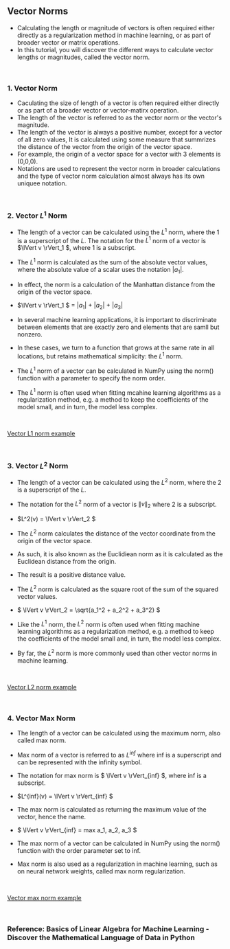 ## Vector Norms
* Calculating the length or magnitude of vectors is often required either directly as a regularization method in machine learning, or as part of broader vector or matrix operations.
* In this tutorial, you will discover the different ways to calculate vector lengths or magnitudes, called the vector norm.

</br>

### 1. Vector Norm
* Caculating the size of length of a vector is often required either directly or as part of a broader vector or vector-matirx operation.
* The length of the vector is referred to as the vector norm or the vector's magnitude.
* The length of the vector is always a positive number, except for a vector of all zero values, It is calculated using some measure that summrizes the distance of the vector from the origin of the vector space.
* For example, the origin of a vector space for a vector with 3 elements is (0,0,0).
* Notations are used to represent the vector norm in broader calculations and the type of vector norm calculation almost always has its own uniquee notation.

</br>

### 2. Vector $L^1$ Norm
* The length of a vector can be calculated using the $L^1$ norm, where the 1 is a superscript of the $L$. The notation for the $L^1$ norm of a vector is $\lVert v \rVert_1 $, where 1 is a subscript.
* The $L^1$ norm is calculated as the sum of the absolute vector values, where the absolute value of a scalar uses the notation $\lvert a_1 \rvert$. 
* In effect, the norm is a calculation of the Manhattan distance from the origin of the vector space.

* $\lVert v \rVert_1 $ = $\lvert a_1 \rvert$ + $\lvert a_2 \rvert$ + $\lvert a_3 \rvert$

* In several machine learning applications, it is important to discriminate between elements that are exactly zero and elements that are samll but nonzero.
* In these cases, we turn to a function that grows at the same rate in all locations, but retains mathematical simplicity: the $L^1$ norm.

* The $L^1$ norm of a vector can be calculated in NumPy using the norm() function with a parameter to specify the norm order.

* The $L^1$ norm is often used when fitting mcahine learning algorithms as a regularization method, e.g. a method to keep the coefficients of the model small, and in turn, the model less complex.

</br>

[Vector L1 norm example](./vector_L1_norm.py)


</br>

### 3. Vector $L^2$ Norm
* The length of a vector can be calculated using the $L^2$ norm, where the 2 is a superscript of the $L$.
* The notation for the $L^2$ norm of a vector is $\lVert v \rVert_2$ where 2 is a subscript.
* $L^2(v) = \lVert v \rVert_2 $

* The $L^2$ norm calculates the distance of the vector coordinate from the origin of the vector space.
* As such, it is also known as the Euclidiean norm as it is calculated as the Euclidean distance from the origin.
* The result is a positive distance value.
* The $L^2$ norm is calculated as the square root of the sum of the squared vector values.
* $ \lVert v \rVert_2 = \sqrt{a_1^2 + a_2^2 + a_3^2} $
* Like the $L^1$ norm, the $L^2$ norm is often used when fitting machine learning algorithms as a regularization method, e.g. a method to keep the coefficients of the model small and, in turn, the model less complex.
* By far, the $L^2$ norm is more commonly used than other vector norms in machine learning.

</br>

[Vector L2 norm example](./vector_L2_norm.py)

</br>

### 4. Vector Max Norm
* The length of a vector can be calculated using the maximum norm, also called max norm.
* Max norm of a vector is referred to as $L^{inf}$ where inf is a superscript and can be represented with the infinity symbol.
* The notation for max norm is $ \lVert v \rVert_{inf} $, where inf is a subscript.

* $L^{inf}(v) = \lVert v \rVert_{inf} $

* The max norm is calculated as returning the maximum value of the vector, hence the name.
* $ \lVert v \rVert_{inf} = max  a_1, a_2, a_3 $
* The max norm of a vector can be calculated in NumPy using the norm() function with the order parameter set to inf.
* Max norm is also used as a regularization in machine learning, such as on neural network weights, called max norm regularization.

</br>

[Vector max norm example](./vector_max_norm.py)

</br>

### Reference: Basics of Linear Algebra for Machine Learning - Discover the Mathematical Language of Data in Python
